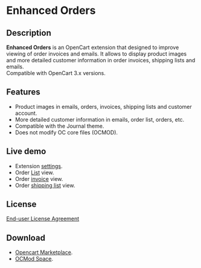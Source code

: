 # Enhanced Orders

## Description
**Enhanced Orders** is an OpenCart extension that designed to improve viewing of order invoices and emails. It allows to display product images and more detailed customer information in order invoices, shipping lists and emails.  
Compatible with OpenCart 3.x versions.

## Features
* Product images in emails, orders, invoices, shipping lists and customer account.
* More detailed customer information in emails, order list, orders, etc.
* Compatible with the Journal theme.
* Does not modify OC core files (OCMOD).

## Live demo
* Extension [settings](https://demo.ocmod.space/a/admin/index.php?route=extension/module/enhanced_orders).
* Order [List](https://demo.ocmod.space/a/admin/index.php?route=sale/order) view.
* Order [invoice](https://demo.ocmod.space/a/admin/index.php?route=sale/order/invoice&order_id=1)  view.
* Order [shipping list](https://demo.ocmod.space/a/admin/index.php?route=sale/order/shipping&order_id=1) view.

## License
[End-user License Agreement](https://raw.githubusercontent.com/ocmod-space/ocmod-enhanced-orders/main/EULA.txt)

## Download
* [Opencart Marketplace](https://www.opencart.com/index.php?route=marketplace/extension/info&extension_id=37121).
* [OCMod Space](https://www.ocmod.space/enhanced-orders).
